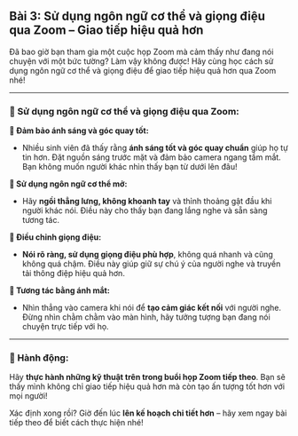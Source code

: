 ## Bài 3: Sử dụng ngôn ngữ cơ thể và giọng điệu qua Zoom – Giao tiếp hiệu quả hơn

Đã bao giờ bạn tham gia một cuộc họp Zoom mà cảm thấy như đang nói chuyện với một bức tường? Làm vậy không được! Hãy cùng học cách sử dụng ngôn ngữ cơ thể và giọng điệu để giao tiếp hiệu quả hơn qua Zoom nhé!

---

### 📌 Sử dụng ngôn ngữ cơ thể và giọng điệu qua Zoom:

**🔹 Đảm bảo ánh sáng và góc quay tốt:**
- Nhiều sinh viên đã thấy rằng **ánh sáng tốt và góc quay chuẩn** giúp họ tự tin hơn. Đặt nguồn sáng trước mặt và đảm bảo camera ngang tầm mắt. Bạn không muốn người khác nhìn thấy bạn từ dưới lên đâu!

**🔹 Sử dụng ngôn ngữ cơ thể mở:**
- Hãy **ngồi thẳng lưng, không khoanh tay** và thỉnh thoảng gật đầu khi người khác nói. Điều này cho thấy bạn đang lắng nghe và sẵn sàng tương tác.

**🔹 Điều chỉnh giọng điệu:**
- **Nói rõ ràng, sử dụng giọng điệu phù hợp**, không quá nhanh và cũng không quá chậm. Điều này giúp giữ sự chú ý của người nghe và truyền tải thông điệp hiệu quả hơn.

**🔹 Tương tác bằng ánh mắt:**
- Nhìn thẳng vào camera khi nói để **tạo cảm giác kết nối** với người nghe. Đừng nhìn chằm chằm vào màn hình, hãy tưởng tượng bạn đang nói chuyện trực tiếp với họ.

---

### 🚀 Hành động:

Hãy **thực hành những kỹ thuật trên trong buổi họp Zoom tiếp theo**. Bạn sẽ thấy mình không chỉ giao tiếp hiệu quả hơn mà còn tạo ấn tượng tốt hơn với mọi người!

Xác định xong rồi? Giờ đến lúc **lên kế hoạch chi tiết hơn** – hãy xem ngay bài tiếp theo để biết cách thực hiện nhé!